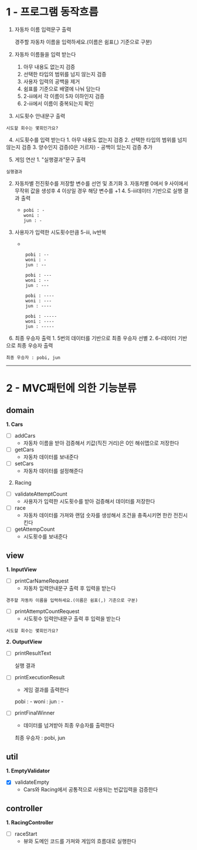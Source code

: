 1 - 프로그램 동작흐름
===
1. 자동차 이름 입력문구 출력


    경주할 자동차 이름을 입력하세요.(이름은 쉼표(,) 기준으로 구분)
&nbsp;
2. 자동차 이름들을 입력 받는다
   1. 아무 내용도 없는지 검증
   2. 선택한 타입의 범위를 넘지 않는지 검증
   3. 사용자 입력의 공백을 제거
   4. 쉼표를 기준으로 배열에 나눠 담는다
   5. 2-iii에서 각 이름이 5자 이하인지 검증
   6. 2-iii에서 이름이 중복되는지 확인

&nbsp;
3. 시도횟수 안내문구 출력


    시도할 회수는 몇회인가요?
&nbsp;
4. 시도횟수를 입력 받는다
    1. 아무 내용도 없는지 검증
    2. 선택한 타입의 범위를 넘지 않는지 검증
    3. 양수인지 검증(0은 거르자)
      - 공백이 있는지 검증 추가

&nbsp;
5. 게임 연산
    1. "실행결과"문구 출력


    실행결과

2. 자동차별 전진횟수를 저장할 변수를 선언 및 초기화
   3. 자동차별 0에서 9 사이에서 무작위 값을 생성후 4 이상일 경우 해당 변수를 +1
   4. 5-iii데이터 기반으로 실행 결과 출력

   - 
         pobi : -
         woni :
         jun : -


5.  사용자가 입력한 시도횟수만큼 5-iii, iv반복

    -

            pobi : --
            woni : -
            jun : --

            pobi : ---
            woni : --
            jun : ---

            pobi : ----
            woni : ---
            jun : ----

            pobi : -----
            woni : ----
            jun : -----


&nbsp;
6. 최종 우승자 출력
    1. 5번의 데이터를 기반으로 최종 우승자 선별
    2. 6-i데이터 기반으로 최종 우승자 출력


    최종 우승자 : pobi, jun

---

2 - MVC패턴에 의한 기능분류
===

## domain
   __1. Cars__
   - [ ] addCars
      - 자동차 이름을 받아 검증해서 키값(직진 거리)은 0인 해쉬맵으로 저장한다
   - [ ] getCars
      - 자동차 데이터를 보내준다
   - [ ] setCars
      - 자동차 데이터를 설정해준다

   2. Racing
   - [ ] validateAttemptCount
     - 사용자가 입력한 시도횟수를 받아 검증해서 데이터를 저장한다
   - [ ] race
     - 자동차 데이터를 가져와 랜덤 숫자를 생성해서 조건을 충족시키면 한칸 전진시킨다
   - [ ] getAttempCount
     - 시도횟수를 보내준다

## view
   __1. InputView__
   - [ ] printCarNameRequest
     - 자동차 입력안내문구 출력 후 입력을 받는다

    경주할 자동차 이름을 입력하세요.(이름은 쉼표(,) 기준으로 구분)

   - [ ] printAttemptCountRequest
     - 시도횟수 입력안내문구 출력 후 입력을 받는다

    시도할 회수는 몇회인가요?

__2. OutputView__
- [ ] printResultText


    실행 결과

- [ ] printExecutionResult
    - 게임 결과를 출력한다


    pobi : -
    woni :
    jun : -

- [ ] printFinalWinner
    - 데이터를 넘겨받아 최종 우승자를 출력한다


    최종 우승자 : pobi, jun

## util
__1. EmptyValidator__
- [x] validateEmpty
    - Cars와 Racing에서 공통적으로 사용되는 빈값입력을 검증한다

## controller
__1. RacingController__
- [ ] raceStart
    - 뷰와 도메인 코드를 가져와 게임의 흐름대로 실행한다



